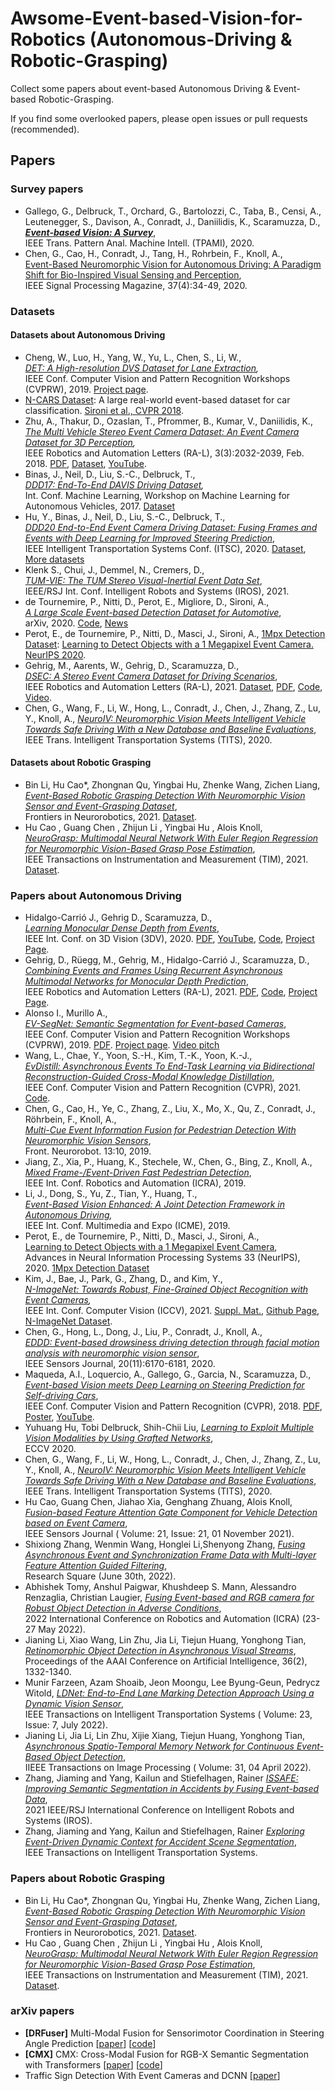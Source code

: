 # Awsome-Event-based-Vision-for-Robotics (Autonomous-Driving & Robotic-Grasping)

Collect some papers about event-based Autonomous Driving & Event-based Robotic-Grasping. 

If you find some overlooked papers, please open issues or pull requests (recommended).


## Papers

### Survey papers

- <a name="Gallego20tpami"></a>Gallego, G., Delbruck, T., Orchard, G., Bartolozzi, C., Taba, B., Censi, A., Leutenegger, S., Davison, A., Conradt, J., Daniilidis, K., Scaramuzza, D.,  
**_[Event-based Vision: A Survey](http://rpg.ifi.uzh.ch/docs/EventVisionSurvey.pdf)_**,  
IEEE Trans. Pattern Anal. Machine Intell. (TPAMI), 2020.
- <a name="Chen20msp"></a>Chen, G., Cao, H., Conradt, J., Tang, H., Rohrbein, F., Knoll, A.,  
[Event-Based Neuromorphic Vision for Autonomous Driving: A Paradigm Shift for Bio-Inspired Visual Sensing and Perception](https://doi.org/10.1109/MSP.2020.2985815),  
IEEE Signal Processing Magazine, 37(4):34-49, 2020.


### Datasets
#### Datasets about Autonomous Driving

- <a name="Cheng19cvprw"></a>Cheng, W., Luo, H., Yang, W., Yu, L., Chen, S., Li, W.,  
*[DET: A High-resolution DVS Dataset for Lane Extraction](http://openaccess.thecvf.com/content_CVPRW_2019/papers/EventVision/Cheng_DET_A_High-Resolution_DVS_Dataset_for_Lane_Extraction_CVPRW_2019_paper.pdf),*  
IEEE Conf. Computer Vision and Pattern Recognition Workshops (CVPRW), 2019. [Project page](https://spritea.github.io/DET/).
- <a name="ncars_dataset"></a>[N-CARS Dataset](http://www.prophesee.ai/dataset-n-cars/): A large real-world event-based dataset for car classification.     [Sironi et al., CVPR 2018](#Sironi18cvpr).
- <a name="Zhu18mvsec"></a>Zhu, A., Thakur, D., Ozaslan, T., Pfrommer, B., Kumar, V., Daniilidis, K.,  
*[The Multi Vehicle Stereo Event Camera Dataset: An Event Camera Dataset for 3D Perception](https://doi.org/10.1109/LRA.2018.2800793),*  
IEEE Robotics and Automation Letters (RA-L), 3(3):2032-2039, Feb. 2018. [PDF](https://arxiv.org/abs/1801.10202), [Dataset](https://daniilidis-group.github.io/mvsec/), [YouTube](https://youtu.be/9FaUvvzaHW8).
- <a name="Binas17icmlw"></a>Binas, J., Neil, D., Liu, S.-C., Delbruck, T.,  
*[DDD17: End-To-End DAVIS Driving Dataset](https://www.openreview.net/pdf?id=HkehpKVG-),*  
Int. Conf. Machine Learning, Workshop on Machine Learning for Autonomous Vehicles, 2017. [Dataset](http://sensors.ini.uzh.ch/databases.html)
- <a name="Hu20itsc"></a>Hu, Y., Binas, J., Neil, D., Liu, S.-C., Delbruck, T.,  
*[DDD20 End-to-End Event Camera Driving Dataset: Fusing Frames and Events with Deep Learning for Improved Steering Prediction](https://arxiv.org/abs/2005.08605)*,  
IEEE Intelligent Transportation Systems Conf. (ITSC), 2020. [Dataset](https://sites.google.com/view/davis-driving-dataset-2020/home), [More datasets](http://sensors.ini.uzh.ch/databases.html)
- <a name="Klenk21iros"></a>Klenk S., Chui, J., Demmel, N., Cremers, D.,  
*[TUM-VIE: The TUM Stereo Visual-Inertial Event Data Set](https://vision.in.tum.de/data/datasets/visual-inertial-event-dataset)*,  
IEEE/RSJ Int. Conf. Intelligent Robots and Systems (IROS), 2021.
- <a name="deTournemire20arxiv"></a>de Tournemire, P., Nitti, D., Perot, E., Migliore, D., Sironi, A.,  
*[A Large Scale Event-based Detection Dataset for Automotive](https://arxiv.org/abs/2001.08499)*,  
arXiv, 2020. [Code](https://github.com/prophesee-ai/prophesee-automotive-dataset-toolbox), [News](https://www.prophesee.ai/2020/01/24/prophesee-gen1-automotive-detection-dataset/)
- <a name="1mpx_detection_dataset"></a> Perot, E., de Tournemire, P., Nitti, D., Masci, J., Sironi, A.,  [1Mpx Detection Dataset](https://www.prophesee.ai/2020/11/24/automotive-megapixel-event-based-dataset/): [Learning to Detect Objects with a 1 Megapixel Event Camera. NeurIPS 2020](#Perot20nips).
- <a name="MGehrig21ral"></a>Gehrig, M., Aarents, W., Gehrig, D., Scaramuzza, D.,  
*[DSEC: A Stereo Event Camera Dataset for Driving Scenarios](https://doi.org/10.1109/LRA.2021.3068942)*,  
IEEE Robotics and Automation Letters (RA-L), 2021. [Dataset](http://rpg.ifi.uzh.ch/dsec.html), [PDF](http://rpg.ifi.uzh.ch/docs/RAL21_DSEC.pdf), [Code](https://github.com/uzh-rpg/DSEC), [Video](https://youtu.be/W4yW78y4F7A).
- <a name="Chen20tits"></a>Chen, G., Wang, F., Li, W., Hong, L., Conradt, J., Chen, J., Zhang, Z., Lu, Y., Knoll, A., 
*[NeuroIV: Neuromorphic Vision Meets Intelligent Vehicle Towards Safe Driving With a New Database and Baseline Evaluations](https://doi.org/10.1109/TITS.2020.3022921)*,  
IEEE Trans. Intelligent Transportation Systems (TITS), 2020.

#### Datasets about Robotic Grasping
- <a name="E-Grasping"></a>Bin Li, Hu Cao*, Zhongnan Qu, Yingbai Hu, Zhenke Wang, Zichen Liang,  
*[Event-Based Robotic Grasping Detection With Neuromorphic Vision Sensor and Event-Grasping Dataset](https://www.frontiersin.org/articles/10.3389/fnbot.2020.00051/full)*,  
Frontiers in Neurorobotics, 2021. [Dataset](https://github.com/HuCaoFighting/DVS-GraspingDataSet).
- <a name="NeuroGrasp"></a>Hu Cao , Guang Chen , Zhijun Li , Yingbai Hu ,  Alois Knoll,  
*[NeuroGrasp: Multimodal Neural Network With Euler Region Regression for Neuromorphic Vision-Based Grasp Pose Estimation](https://ieeexplore.ieee.org/abstract/document/9787342)*,  
 IEEE Transactions on Instrumentation and Measurement (TIM), 2021. [Dataset](https://github.com/HuCaoFighting/DVS-GraspingDataSet).
### Papers about Autonomous Driving
- <a name="Hidalgo20threedv"></a>Hidalgo-Carrió J., Gehrig D., Scaramuzza, D.,  
*[Learning Monocular Dense Depth from Events](https://arxiv.org/pdf/2010.08350.pdf)*,  
IEEE Int. Conf. on 3D Vision (3DV), 2020. [PDF](http://rpg.ifi.uzh.ch/docs/3DV20_Hidalgo.pdf), [YouTube](https://youtu.be/Ne1KyyXd3_A), [Code](https://github.com/uzh-rpg/rpg_e2depth), [Project Page](http://rpg.ifi.uzh.ch/e2depth).
- <a name="Gehrig21ral"></a>Gehrig, D., Rüegg, M., Gehrig, M., Hidalgo-Carrió J., Scaramuzza, D.,   
*[Combining Events and Frames Using Recurrent Asynchronous Multimodal Networks for Monocular Depth Prediction](https://doi.org/10.1109/LRA.2021.3060707)*,  
IEEE Robotics and Automation Letters (RA-L), 2021. [PDF](http://rpg.ifi.uzh.ch/docs/RAL21_Gehrig.pdf), [Code](http://rpg.ifi.uzh.ch/rpg_ramnet), [Project Page](http://rpg.ifi.uzh.ch/RAMNet.html).
- <a name="Alonso19cvprw"></a>Alonso I., Murillo A.,  
*[EV-SegNet: Semantic Segmentation for Event-based Cameras](http://openaccess.thecvf.com/content_CVPRW_2019/papers/EventVision/Alonso_EV-SegNet_Semantic_Segmentation_for_Event-Based_Cameras_CVPRW_2019_paper.pdf)*,  
IEEE Conf. Computer Vision and Pattern Recognition Workshops (CVPRW), 2019. [PDF](https://arxiv.org/pdf/1811.12039.pdf). [Project page](https://github.com/Shathe/Ev-SegNet). [Video pitch](https://youtu.be/AuXN7y3bMqo)
- <a name="Wang21cvpr"></a>Wang, L., Chae, Y., Yoon, S.-H., Kim, T.-K., Yoon, K.-J.,  
*[EvDistill: Asynchronous Events To End-Task Learning via Bidirectional Reconstruction-Guided Cross-Modal Knowledge Distillation](https://openaccess.thecvf.com/content/CVPR2021/papers/Wang_EvDistill_Asynchronous_Events_To_End-Task_Learning_via_Bidirectional_Reconstruction-Guided_Cross-Modal_CVPR_2021_paper.pdf)*,  
IEEE Conf. Computer Vision and Pattern Recognition (CVPR), 2021. [Code](https://github.com/addisonwang2013/evdistill).
- <a name="Cheng19fnbot"></a>Chen, G., Cao, H., Ye, C., Zhang, Z., Liu, X., Mo, X., Qu, Z., Conradt, J., Röhrbein, F., Knoll, A.,  
*[Multi-Cue Event Information Fusion for Pedestrian Detection With Neuromorphic Vision Sensors](https://doi.org/10.3389/fnbot.2019.00010)*,  
Front. Neurorobot. 13:10, 2019.
- <a name="Jiang19icra"></a> Jiang, Z., Xia, P., Huang, K., Stechele, W., Chen, G., Bing, Z., Knoll, A.,  
*[Mixed Frame-/Event-Driven Fast Pedestrian Detection](https://doi.org/10.1109/ICRA.2019.8793924)*,  
IEEE Int. Conf. Robotics and Automation (ICRA), 2019.
- <a name="Li19icme"></a>Li, J., Dong, S., Yu, Z., Tian, Y., Huang, T.,  
*[Event-Based Vision Enhanced: A Joint Detection Framework in Autonomous Driving](https://doi.org/10.1109/ICME.2019.00242),*  
IEEE Int. Conf. Multimedia and Expo (ICME), 2019.
- <a name="Perot20nips"></a>Perot, E., de Tournemire, P., Nitti, D., Masci, J., Sironi, A.,  
[Learning to Detect Objects with a 1 Megapixel Event Camera](https://papers.nips.cc/paper/2020/file/c213877427b46fa96cff6c39e837ccee-Paper.pdf),  
Advances in Neural Information Processing Systems 33 (NeurIPS), 2020. [1Mpx Detection Dataset](#1mpx_detection_dataset)
- <a name="Kim21iccv"></a>Kim, J., Bae, J., Park, G., Zhang, D., and Kim, Y.,  
*[N-ImageNet: Towards Robust, Fine-Grained Object Recognition with Event Cameras](https://openaccess.thecvf.com/content/ICCV2021/papers/Kim_N-ImageNet_Towards_Robust_Fine-Grained_Object_Recognition_With_Event_Cameras_ICCV_2021_paper.pdf),*  
IEEE Int. Conf. Computer Vision (ICCV), 2021.
[Suppl. Mat.](https://openaccess.thecvf.com/content/ICCV2021/supplemental/Kim_N-ImageNet_Towards_Robust_ICCV_2021_supplemental.pdf), [Github Page](https://github.com/82magnolia/n_imagenet), [N-ImageNet Dataset](https://www.dropbox.com/sh/47we7z2gff5barh/AADU4GyWnzLFzMzBDjLP00baa?dl=0).
- <a name="Chen20jsen"></a>Chen, G., Hong, L., Dong, J., Liu, P., Conradt, J., Knoll, A.,  
*[EDDD: Event-based drowsiness driving detection through facial motion analysis with neuromorphic vision sensor](https://doi.org/10.1109/JSEN.2020.2973049)*,  
IEEE Sensors Journal, 20(11):6170-6181, 2020.
- <a name="Maqueda18cvpr"></a>Maqueda, A.I., Loquercio, A., Gallego, G., Garcia, N., Scaramuzza, D.,  
*[Event-based Vision meets Deep Learning on Steering Prediction for Self-driving Cars](http://openaccess.thecvf.com/content_cvpr_2018/papers/Maqueda_Event-Based_Vision_Meets_CVPR_2018_paper.pdf)*,  
IEEE Conf. Computer Vision and Pattern Recognition (CVPR), 2018. [PDF](http://rpg.ifi.uzh.ch/docs/CVPR18_Maqueda.pdf), [Poster](http://rpg.ifi.uzh.ch/docs/CVPR18_Maqueda_poster.pdf),  [YouTube](https://youtu.be/_r_bsjkJTHA).
- <a name="Yuhuang Hu"></a>Yuhuang Hu, Tobi Delbruck, Shih-Chii Liu,
*[Learning to Exploit Multiple Vision Modalities by Using Grafted Networks](https://www.ecva.net/papers/eccv_2020/papers_ECCV/papers/123610086.pdf)*,  
ECCV 2020.
- <a name="Chen20tits"></a>Chen, G., Wang, F., Li, W., Hong, L., Conradt, J., Chen, J., Zhang, Z., Lu, Y., Knoll, A., 
*[NeuroIV: Neuromorphic Vision Meets Intelligent Vehicle Towards Safe Driving With a New Database and Baseline Evaluations](https://doi.org/10.1109/TITS.2020.3022921)*,  
IEEE Trans. Intelligent Transportation Systems (TITS), 2020.
- <a name="Cao"></a>Hu Cao, Guang Chen, Jiahao Xia, Genghang Zhuang, Alois Knoll, 
*[Fusion-based Feature Attention Gate Component for Vehicle Detection based on Event Camera](https://ieeexplore.ieee.org/abstract/document/9546775)*,  
IEEE Sensors Journal ( Volume: 21, Issue: 21, 01 November 2021).
- <a name="Shixiong Zhang"></a>Shixiong Zhang, Wenmin Wang, Honglei Li,Shenyong Zhang,
*[Fusing Asynchronous Event and Synchronization Frame Data with Multi-layer Feature Attention Guided Filtering](https://doi.org/10.21203/rs.3.rs-1770323/v1)*,  
Research Square (June 30th, 2022).
- <a name="Abhishek Tomy"></a>Abhishek Tomy, Anshul Paigwar, Khushdeep S. Mann, Alessandro Renzaglia, Christian Laugier,
*[Fusing Event-based and RGB camera for Robust Object Detection in Adverse Conditions](https://ieeexplore.ieee.org/document/9812059)*,  
2022 International Conference on Robotics and Automation (ICRA) (23-27 May 2022).
- <a name="Abhishek Tomy"></a>Jianing Li, Xiao Wang, Lin Zhu, Jia Li, Tiejun Huang, Yonghong Tian,
*[Retinomorphic Object Detection in Asynchronous Visual Streams](https://www.aaai.org/AAAI22Papers/AAAI-1396.LiJ.pdf)*,  
Proceedings of the AAAI Conference on Artificial Intelligence, 36(2), 1332-1340.
- <a name="Munir, Farzeen"></a>Munir Farzeen, Azam Shoaib, Jeon Moongu, Lee Byung-Geun, Pedrycz Witold,
*[LDNet: End-to-End Lane Marking Detection Approach Using a Dynamic Vision Sensor](https://ieeexplore.ieee.org/document/9518365)*,  
IEEE Transactions on Intelligent Transportation Systems ( Volume: 23, Issue: 7, July 2022).
- <a name="Jianing Li"></a>Jianing Li, Jia Li, Lin Zhu, Xijie Xiang, Tiejun Huang, Yonghong Tian,
*[Asynchronous Spatio-Temporal Memory Network for Continuous Event-Based Object Detection](https://ieeexplore.ieee.org/document/9749022)*,  
IIEEE Transactions on Image Processing ( Volume: 31, 04 April 2022).
- <a name="Zhang, Jiaming"></a>Zhang, Jiaming and Yang, Kailun and Stiefelhagen, Rainer
*[ISSAFE: Improving Semantic Segmentation in Accidents by Fusing Event-based Data](https://ieeexplore.ieee.org/document/9636109)*,  
2021 IEEE/RSJ International Conference on Intelligent Robots and Systems (IROS).
- <a name="Jianing Li"></a>Zhang, Jiaming and Yang, Kailun and Stiefelhagen, Rainer
*[Exploring Event-Driven Dynamic Context for Accident Scene Segmentation](https://ieeexplore.ieee.org/document/9658309)*,  
IEEE Transactions on Intelligent Transportation Systems.






### Papers about Robotic Grasping
- <a name="E-Grasping"></a>Bin Li, Hu Cao*, Zhongnan Qu, Yingbai Hu, Zhenke Wang, Zichen Liang,  
*[Event-Based Robotic Grasping Detection With Neuromorphic Vision Sensor and Event-Grasping Dataset](https://www.frontiersin.org/articles/10.3389/fnbot.2020.00051/full)*,  
Frontiers in Neurorobotics, 2021. [Dataset](https://github.com/HuCaoFighting/DVS-GraspingDataSet).
- <a name="NeuroGrasp"></a>Hu Cao , Guang Chen , Zhijun Li , Yingbai Hu ,  Alois Knoll,  
*[NeuroGrasp: Multimodal Neural Network With Euler Region Regression for Neuromorphic Vision-Based Grasp Pose Estimation](https://ieeexplore.ieee.org/abstract/document/9787342)*,  
 IEEE Transactions on Instrumentation and Measurement (TIM), 2021. [Dataset](https://github.com/HuCaoFighting/DVS-GraspingDataSet).


### arXiv papers
- **[DRFuser]** Multi-Modal Fusion for Sensorimotor Coordination in Steering Angle Prediction [[paper](https://arxiv.org/abs/2202.05500)] [[code](https://github.com/azamshoaib/drfuser)]
- **[CMX]** CMX: Cross-Modal Fusion for RGB-X Semantic Segmentation with Transformers [[paper](https://arxiv.org/pdf/2203.04838v2.pdf)] [[code](https://github.com/huaaaliu/RGBX_Semantic_Segmentation)]
-  Traffic Sign Detection With Event Cameras and DCNN [[paper](https://arxiv.org/abs/2207.13345)]

